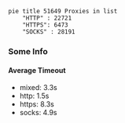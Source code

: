 
```mermaid
pie title 51649 Proxies in list
    "HTTP" : 22721
    "HTTPS": 6473
    "SOCKS" : 28191
```

### Some Info
#### Average Timeout

- mixed: 3.3s
- http: 1.5s
- https: 8.3s
- socks: 4.9s